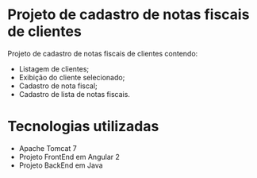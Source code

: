 # Projeto de cadastro de notas fiscais de clientes
Projeto de cadastro de notas fiscais de clientes contendo:
- Listagem de clientes;
- Exibição do cliente selecionado;
- Cadastro de nota fiscal;
- Cadastro de lista de notas fiscais.

# Tecnologias utilizadas

- Apache Tomcat 7
- Projeto FrontEnd em Angular 2
- Projeto BackEnd em Java
